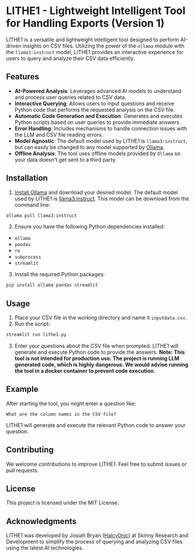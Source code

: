 # LITHE1 - Lightweight Intelligent Tool for Handling Exports (Version 1)

LITHE1 is a versatile and lightweight intelligent tool designed to perform AI-driven insights on CSV files. Utilizing the power of the `ollama` module with the `llama3:instruct` model, LITHE1 provides an interactive experience for users to query and analyze their CSV data efficiently.

## Features

- **AI-Powered Analysis**: Leverages advanced AI models to understand and process user queries related to CSV data.
- **Interactive Querying**: Allows users to input questions and receive Python code that performs the requested analysis on the CSV file.
- **Automatic Code Generation and Execution**: Generates and executes Python scripts based on user queries to provide immediate answers.
- **Error Handling**: Includes mechanisms to handle connection issues with the LLM and CSV file reading errors.
- **Model Agnostic**: The default model used by LITHE1 is `llama3:instruct`, but can easily be changed to any model supported by [Ollama](https://www.ollama.com/library).
- **Offline Analysis**: The tool uses offline models provided by `Ollama` so your data doesn't get sent to a third party.

## Installation

1. [Install Ollama](https://ollama.com/) and download your desired model.  The default model used by LITHE1 is [llama3:instruct](https://ollama.com/library/llama3:instruct).  This model can be download from the command line:
```sh
ollama pull llama3:instruct
```

2. Ensure you have the following Python dependencies installed:

- `ollama`
- `pandas`
- `re`
- `subprocess`
- `streamlit`

3. Install the required Python packages:

```sh
pip install ollama pandas streamlit
```

## Usage

1. Place your CSV file in the working directory and name it `inputdata.csv`.
2. Run the script:

```sh
streamlit run lithe1.py
```

3. Enter your questions about the CSV file when prompted. LITHE1 will generate and execute Python code to provide the answers. **Note: This tool is not intended for production use.  The project is running LLM generated code, which is highly dangerous.  We would advise running the tool in a docker container to prevent code execution.**

## Example

After starting the tool, you might enter a question like:

```
What are the column names in the CSV file?
```

LITHE1 will generate and execute the relevant Python code to answer your question.


## Contributing

We welcome contributions to improve LITHE1. Feel free to submit issues or pull requests.


## License

This project is licensed under the MIT License.


## Acknowledgments

LITHE1 was developed by Josiah Bryan ([Halcy0nic](https://github.com/Halcy0nic)) at Skinny Research and Development to simplify the process of querying and analyzing CSV files using the latest AI technologies.
